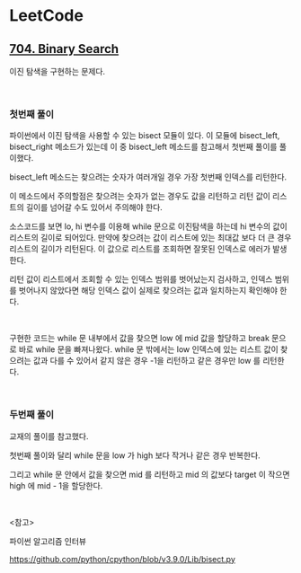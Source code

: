 # LeetCode

## [704. Binary Search](https://leetcode.com/problems/binary-search/)

이진 탐색을 구현하는 문제다.

<br>

### 첫번째 풀이

파이썬에서 이진 탐색을 사용할 수 있는 bisect 모듈이 있다. 이 모듈에 bisect_left, bisect_right 메소드가 있는데 이 중 bisect_left 메소드를 참고해서 첫번째 풀이를 풀이했다.

bisect_left 메소드는 찾으려는 숫자가 여러개일 경우 가장 첫번째 인덱스를 리턴한다. 

이 메소드에서 주의할점은 찾으려는 숫자가 없는 경우도 값을 리턴하고 리턴 값이 리스트의 길이를 넘어갈 수도 있어서 주의해야 한다.

소스코드를 보면 lo, hi 변수를 이용해 while 문으로 이진탐색을 하는데 hi 변수의 값이 리스트의 길이로 되어있다. 만약에 찾으려는 값이 리스트에 있는 최대값 보다 더 큰 경우 리스트의 길이가 리턴된다. 이 값으로 리스트를 조회하면 잘못된 인덱스로 에러가 발생한다.

리턴 값이 리스트에서 조회할 수 있는 인덱스 범위를 벗어났는지 검사하고, 인덱스 범위를 벗어나지 않았다면 해당 인덱스 값이 실제로 찾으려는 값과 일치하는지 확인해야 한다.

<br>

구현한 코드는 while 문 내부에서 값을 찾으면 low 에 mid 값을 할당하고 break 문으로 바로 while 문을 빠져나왔다. while 문 밖에서는 low 인덱스에 있는 리스트 값이 찾으려는 값과 다를 수 있어서 같지 않은 경우 -1을 리턴하고 같은 경우만 low 를 리턴한다.

<br>

### 두번째 풀이

교재의 풀이를 참고했다.

첫번째 풀이와 달리 while 문을 low 가 high 보다 작거나 같은 경우 반복한다. 

그리고 while 문 안에서 값을 찾으면 mid 를 리턴하고 mid 의 값보다 target 이 작으면 high 에 mid - 1을 할당한다.

<br>

<참고>

파이썬 알고리즘 인터뷰

https://github.com/python/cpython/blob/v3.9.0/Lib/bisect.py

